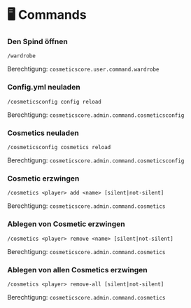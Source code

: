 # 🖥 Commands

### Den Spind öffnen

`/wardrobe`

Berechtigung: `cosmeticscore.user.command.wardrobe`

### Config.yml neuladen

`/cosmeticsconfig config reload`

Berechtigung: `cosmeticscore.admin.command.cosmeticsconfig`

### Cosmetics neuladen

`/cosmeticsconfig cosmetics reload`

Berechtigung: `cosmeticscore.admin.command.cosmeticsconfig`

### Cosmetic erzwingen

`/cosmetics <player> add <name> [silent|not-silent]`

Berechtigung: `cosmeticscore.admin.command.cosmetics`

### Ablegen von Cosmetic erzwingen

`/cosmetics <player> remove <name> [silent|not-silent]`

Berechtigung: `cosmeticscore.admin.command.cosmetics`

### Ablegen von allen Cosmetics erzwingen

`/cosmetics <player> remove-all [silent|not-silent]`

Berechtigung: `cosmeticscore.admin.command.cosmetics`
